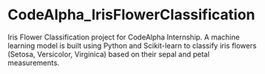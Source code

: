 # CodeAlpha_IrisFlowerClassification
Iris Flower Classification project for CodeAlpha Internship.  A machine learning model is built using Python and Scikit-learn to classify iris flowers  (Setosa, Versicolor, Virginica) based on their sepal and petal measurements.
